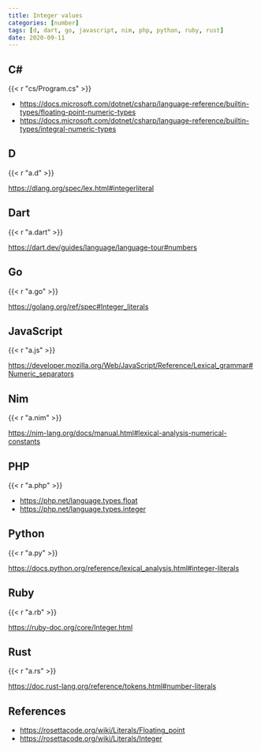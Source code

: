 ```yaml
---
title: Integer values
categories: [number]
tags: [d, dart, go, javascript, nim, php, python, ruby, rust]
date: 2020-09-11
---
```


## C#

{{< r "cs/Program.cs" >}}

- <https://docs.microsoft.com/dotnet/csharp/language-reference/builtin-types/floating-point-numeric-types>
- <https://docs.microsoft.com/dotnet/csharp/language-reference/builtin-types/integral-numeric-types>

## D

{{< r "a.d" >}}

<https://dlang.org/spec/lex.html#integerliteral>

## Dart

{{< r "a.dart" >}}

<https://dart.dev/guides/language/language-tour#numbers>

## Go

{{< r "a.go" >}}

<https://golang.org/ref/spec#Integer_literals>

## JavaScript

{{< r "a.js" >}}

<https://developer.mozilla.org/Web/JavaScript/Reference/Lexical_grammar#Numeric_separators>

## Nim

{{< r "a.nim" >}}

<https://nim-lang.org/docs/manual.html#lexical-analysis-numerical-constants>

## PHP

{{< r "a.php" >}}

- <https://php.net/language.types.float>
- <https://php.net/language.types.integer>

## Python

{{< r "a.py" >}}

<https://docs.python.org/reference/lexical_analysis.html#integer-literals>

## Ruby

{{< r "a.rb" >}}

<https://ruby-doc.org/core/Integer.html>

## Rust

{{< r "a.rs" >}}

<https://doc.rust-lang.org/reference/tokens.html#number-literals>

## References

- <https://rosettacode.org/wiki/Literals/Floating_point>
- <https://rosettacode.org/wiki/Literals/Integer>
